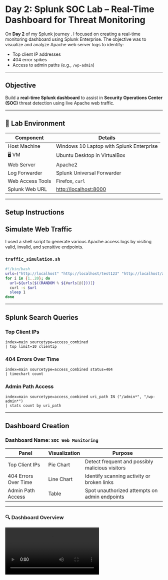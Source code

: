
#  Day 2: Splunk SOC Lab – Real-Time Dashboard for Threat Monitoring


On **Day 2** of my Splunk journey . I focused on creating a real-time monitoring dashboard using Splunk Enterprise. The objective was to visualize and analyze Apache web server logs to identify:

-  Top client IP addresses  
-  404 error spikes  
-  Access to admin paths (e.g., `/wp-admin`)  

---

##  Objective

Build a **real-time Splunk dashboard** to assist in **Security Operations Center (SOC)** threat detection using live Apache web traffic.

---

## 🧪 Lab Environment

| Component              | Details                                               |
|------------------------|-------------------------------------------------------|
|  Host Machine        | Windows 10 Laptop with Splunk Enterprise              |
| 🖥 VM                  | Ubuntu Desktop in VirtualBox                          |
|  Web Server          | Apache2                                               |
|  Log Forwarder       | Splunk Universal Forwarder                            |
|  Web Access Tools    | Firefox, `curl`                                       |
|  Splunk Web URL      | [http://localhost:8000](http://localhost:8000)        |

---

##  Setup Instructions


##  Simulate Web Traffic

I used a shell script to generate various Apache access logs by visiting valid, invalid, and sensitive endpoints.

### `traffic_simulation.sh`
```bash
#!/bin/bash
urls=("http://localhost" "http://localhost/test123" "http://localhost/admin" "http://localhost/wp-admin" "http://localhost/nonexistent")
for i in {1..20}; do
  url=${urls[$((RANDOM % ${#urls[@]}))]}
  curl -s $url
  sleep 1
done
```

---

##  Splunk Search Queries

###  Top Client IPs 
```spl
index=main sourcetype=access_combined 
| top limit=10 clientip
```

###  404 Errors Over Time 
```spl
index=main sourcetype=access_combined status=404 
| timechart count
```

###  Admin Path Access 
```spl
index=main sourcetype=access_combined uri_path IN ("/admin*", "/wp-admin*") 
| stats count by uri_path
```

---

##  Dashboard Creation

### Dashboard Name: `SOC Web Monitoring`

| Panel               | Visualization | Purpose                                |
|---------------------|---------------|----------------------------------------|
| Top Client IPs      | Pie Chart     | Detect frequent and possibly malicious visitors |
| 404 Errors Over Time| Line Chart    | Identify scanning activity or broken links |
| Admin Path Access   | Table         | Spot unauthorized attempts on admin endpoints |

---


### 🔍 Dashboard Overview  
![Dashboard Overview](dashboard_overview.mp4)


